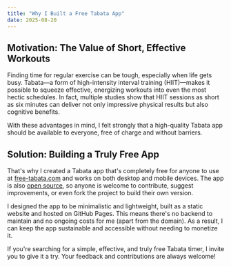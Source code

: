 ```yaml
---
title: "Why I Built a Free Tabata App"
date: 2025-08-20
---
```


## Motivation: The Value of Short, Effective Workouts

Finding time for regular exercise can be tough, especially when life gets busy. Tabata—a form of high-intensity interval training (HIIT)—makes it possible to squeeze effective, energizing workouts into even the most hectic schedules. In fact, multiple studies show that HIIT sessions as short as six minutes can deliver not only impressive physical results but also cognitive benefits.

With these advantages in mind, I felt strongly that a high-quality Tabata app should be available to everyone, free of charge and without barriers.

## Solution: Building a Truly Free App

That's why I created a Tabata app that's completely free for anyone to use at [free-tabata.com](https://free-tabata.com) and works on both desktop and mobile devices. The app is also [open source](https://github.com/floscha/free-tabata), so anyone is welcome to contribute, suggest improvements, or even fork the project to build their own version.

I designed the app to be minimalistic and lightweight, built as a static website and hosted on GitHub Pages. This means there's no backend to maintain and no ongoing costs for me (apart from the domain). As a result, I can keep the app sustainable and accessible without needing to monetize it.

If you're searching for a simple, effective, and truly free Tabata timer, I invite you to give it a try. Your feedback and contributions are always welcome!
